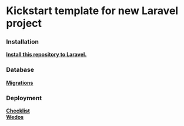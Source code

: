 # Kickstart template for new Laravel project  

### Installation  
__[Install this repository to Laravel.](README-installation.md)__  


### Database  
__[Migrations](database/migrations/README.md)__  


### Deployment  
__[Checklist](documentation/deployment/deployment-checklist.md)__  
__[Wedos](documentation/deployment/wedos-deployment.md)__  
  